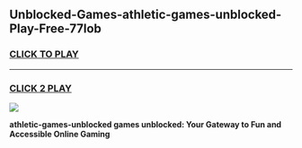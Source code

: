
## Unblocked-Games-athletic-games-unblocked-Play-Free-77lob
<h3>
<a href="https://premium76.site?title=athletic-games-unblocked&ref=23A">CLICK TO PLAY</a></h3>
<hr>

<h3>
<a href="https://premium76.site?title=athletic-games-unblocked&ref=23A">CLICK 2 PLAY</a>
  
</h3>

<a href="https://premium76.site?title=athletic-games-unblocked&ref=23A"><img src="https://clearcache.store/games.png"></a>


**athletic-games-unblocked games unblocked: Your Gateway to Fun and Accessible Online Gaming**
